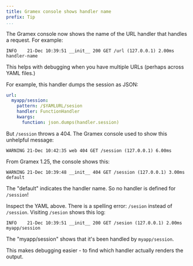 ```yaml
---
title: Gramex console shows handler name
prefix: Tip
...
```


The Gramex console now shows the name of the URL handler that handles a request.
For example:

```text
INFO    21-Dec 10:39:51 __init__ 200 GET /url (127.0.0.1) 2.00ms handler-name
```

This helps with debugging when you have multiple URLs (perhaps across YAML
files.)

For example, this handler dumps the session as JSON:

```yaml
url:
  myapp/session:
    pattern: /$YAMLURL/sesion
    handler: FunctionHandler
    kwargs:
      function: json.dumps(handler.session)
```

But `/session` throws a 404. The Gramex console used to show this unhelpful message:

```text
WARNING 21-Dec 10:42:35 web 404 GET /session (127.0.0.1) 6.00ms
```

From Gramex 1.25, the console shows this:

```text
WARNING 21-Dec 10:39:48 __init__ 404 GET /session (127.0.0.1) 3.00ms default
```

The "default" indicates the handler name. So no handler is defined for `/session`!

Inspect the YAML above. There is a spelling error: `/sesion` instead of
`/session`. Visiting `/sesion` shows this log:

```text
INFO    21-Dec 10:39:51 __init__ 200 GET /sesion (127.0.0.1) 2.00ms myapp/session
```

The "myapp/session" shows that it's been handled by `myapp/session`.

This makes debugging easier - to find which handler actually renders the output.
